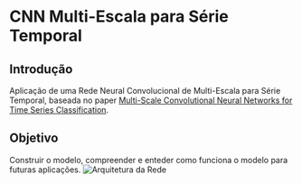 # CNN Multi-Escala para Série Temporal

## Introdução
Aplicação de uma Rede Neural Convolucional de Multi-Escala para Série Temporal, baseada no paper [Multi-Scale Convolutional Neural Networks for Time Series
Classification](https://arxiv.org/pdf/1603.06995.pdf).

## Objetivo
Construir o modelo, compreender e enteder como funciona o modelo para futuras aplicações.
![Arquitetura da Rede](//image/cnn_arch.png "Arquitetura da Rede")
